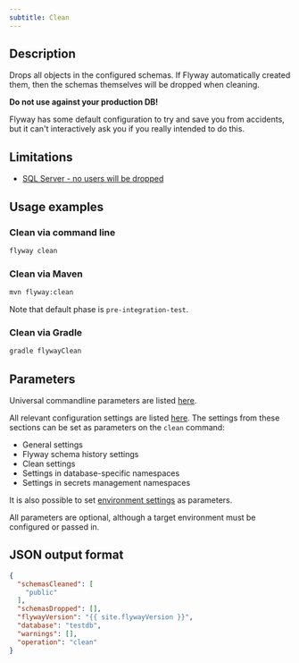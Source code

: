 ```yaml
---
subtitle: Clean
---
```


## Description

Drops all objects in the configured schemas. If Flyway automatically created them, then the schemas themselves will be dropped when cleaning.

**Do not use against your production DB!** 

Flyway has some default configuration to try and save you from accidents, but it can't interactively ask you if you really intended to do this.   

## Limitations

- [SQL Server - no users will be dropped](<Database Driver Reference/SQL Server Database>)

## Usage examples

### Clean via command line

```bash
flyway clean
```

### Clean via Maven

```bash
mvn flyway:clean
```

Note that default phase is `pre-integration-test`.

### Clean via Gradle

```bash
gradle flywayClean
```

## Parameters

Universal commandline parameters are listed [here](<Command-line Parameters>).

All relevant configuration settings are listed [here](<Configuration/Flyway Namespace>). The settings from these sections can be set as parameters on the `clean` command:
* General settings
* Flyway schema history settings
* Clean settings
* Settings in database-specific namespaces
* Settings in secrets management namespaces

It is also possible to set [environment settings](<Configuration/Environments Namespace>) as parameters.

All parameters are optional, although a target environment must be configured or passed in.

## JSON output format

```json
{
  "schemasCleaned": [
    "public"
  ],
  "schemasDropped": [],
  "flywayVersion": "{{ site.flywayVersion }}",
  "database": "testdb",
  "warnings": [],
  "operation": "clean"
}
```
